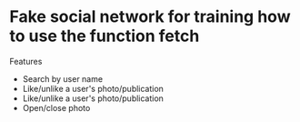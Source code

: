# Fake social network for training how to use the function fetch

Features

- Search by user name
- Like/unlike a user's photo/publication
- Like/unlike a user's photo/publication
- Open/close photo
